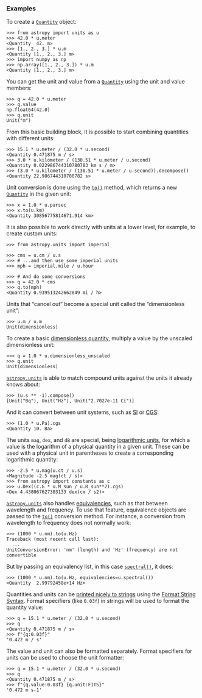 ### Examples

To create a [`Quantity`](../api/astropy.units.Quantity.html#astropy.units.Quantity "astropy.units.Quantity") object:

```
>>> from astropy import units as u
>>> 42.0 * u.meter
<Quantity  42. m>
>>> [1., 2., 3.] * u.m
<Quantity [1., 2., 3.] m>
>>> import numpy as np
>>> np.array([1., 2., 3.]) * u.m
<Quantity [1., 2., 3.] m>
```

You can get the unit and value from a [`Quantity`](../api/astropy.units.Quantity.html#astropy.units.Quantity "astropy.units.Quantity") using the unit and
value members:

```
>>> q = 42.0 * u.meter
>>> q.value
np.float64(42.0)
>>> q.unit
Unit("m")
```

From this basic building block, it is possible to start combining
quantities with different units:

```
>>> 15.1 * u.meter / (32.0 * u.second)
<Quantity 0.471875 m / s>
>>> 3.0 * u.kilometer / (130.51 * u.meter / u.second)
<Quantity 0.022986744310780783 km s / m>
>>> (3.0 * u.kilometer / (130.51 * u.meter / u.second)).decompose()
<Quantity 22.986744310780782 s>
```

Unit conversion is done using the
[`to()`](../api/astropy.units.Quantity.html#astropy.units.Quantity.to "astropy.units.quantity.Quantity") method, which returns a new
[`Quantity`](../api/astropy.units.Quantity.html#astropy.units.Quantity "astropy.units.Quantity") in the given unit:

```
>>> x = 1.0 * u.parsec
>>> x.to(u.km)
<Quantity 30856775814671.914 km>
```

It is also possible to work directly with units at a lower level, for
example, to create custom units:

```
>>> from astropy.units import imperial

>>> cms = u.cm / u.s
>>> # ...and then use some imperial units
>>> mph = imperial.mile / u.hour

>>> # And do some conversions
>>> q = 42.0 * cms
>>> q.to(mph)
<Quantity 0.939513242662849 mi / h>
```

Units that “cancel out” become a special unit called the
“dimensionless unit”:

```
>>> u.m / u.m
Unit(dimensionless)
```

To create a basic [dimensionless quantity](standard_units.html#doc-dimensionless-unit),
multiply a value by the unscaled dimensionless unit:

```
>>> q = 1.0 * u.dimensionless_unscaled
>>> q.unit
Unit(dimensionless)
```

[`astropy.units`](ref_api.html#module-astropy.units "astropy.units") is able to match compound units against the units it already
knows about:

```
>>> (u.s ** -1).compose()
[Unit("Bq"), Unit("Hz"), Unit("2.7027e-11 Ci")]
```

And it can convert between unit systems, such as [SI](https://www.bipm.org/documents/20126/41483022/SI-Brochure-9-EN.pdf) or [CGS](https://en.wikipedia.org/wiki/Centimetre-gram-second_system_of_units):

```
>>> (1.0 * u.Pa).cgs
<Quantity 10. Ba>
```

The units `mag`, `dex`, and `dB` are special, being [logarithmic
units](logarithmic_units.html#logarithmic-units), for which a value is the logarithm of a physical
quantity in a given unit. These can be used with a physical unit in
parentheses to create a corresponding logarithmic quantity:

```
>>> -2.5 * u.mag(u.ct / u.s)
<Magnitude -2.5 mag(ct / s)>
>>> from astropy import constants as c
>>> u.Dex((c.G * u.M_sun / u.R_sun**2).cgs)
<Dex 4.438067627303133 dex(cm / s2)>
```

[`astropy.units`](ref_api.html#module-astropy.units "astropy.units") also handles [equivalencies](equivalencies.html#unit-equivalencies), such as
that between wavelength and frequency. To use that feature, equivalence objects
are passed to the [`to()`](../api/astropy.units.Quantity.html#astropy.units.Quantity.to "astropy.units.quantity.Quantity") conversion
method. For instance, a conversion from wavelength to frequency does not
normally work:

```
>>> (1000 * u.nm).to(u.Hz)
Traceback (most recent call last):
  ...
UnitConversionError: 'nm' (length) and 'Hz' (frequency) are not convertible
```

But by passing an equivalency list, in this case
[`spectral()`](../api/astropy.units.spectral.html#astropy.units.spectral "astropy.units.spectral"), it does:

```
>>> (1000 * u.nm).to(u.Hz, equivalencies=u.spectral())
<Quantity  2.99792458e+14 Hz>
```

Quantities and units can be [printed nicely to strings](format.html#astropy-units-format) using the [Format String Syntax](https://docs.python.org/3/library/string.html#format-string-syntax). Format
specifiers (like `0.03f`) in strings will be used to format the quantity
value:

```
>>> q = 15.1 * u.meter / (32.0 * u.second)
>>> q
<Quantity 0.471875 m / s>
>>> f"{q:0.03f}"
'0.472 m / s'
```

The value and unit can also be formatted separately. Format specifiers
for units can be used to choose the unit formatter:

```
>>> q = 15.1 * u.meter / (32.0 * u.second)
>>> q
<Quantity 0.471875 m / s>
>>> f"{q.value:0.03f} {q.unit:FITS}"
'0.472 m s-1'
```